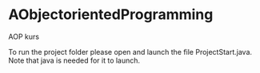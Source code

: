 # AObjectorientedProgramming
AOP kurs

To run the project folder please open and launch the file ProjectStart.java. Note that java is needed for it to launch.